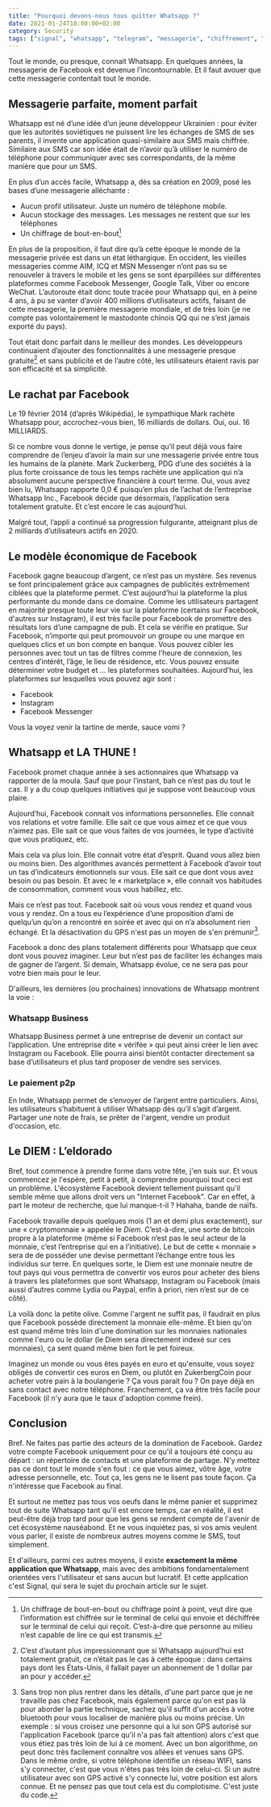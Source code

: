 ```yaml
---
title: "Pourquoi devons-nous tous quitter Whatsapp ?"
date: 2021-01-24T18:00:00+02:00
category: Security
tags: ["signal", "whatsapp", "telegram", "messagerie", "chiffrement", "monopole", "internet"]
---
```


Tout le monde, ou presque, connait Whatsapp. En quelques années, la messagerie de Facebook est devenue l’incontournable. Et il faut avouer que cette messagerie contentait tout le monde.

## Messagerie parfaite, moment parfait

Whatsapp est né d’une idée d’un jeune développeur Ukrainien : pour éviter que les autorités soviétiques ne puissent lire les échanges de SMS de ses parents, il invente une application quasi-similaire aux SMS mais chiffrée. Similaire aux SMS car son idée était de n’avoir qu’à utiliser le numéro de téléphone pour communiquer avec ses correspondants, de la même manière que pour un SMS.

En plus d’un accès facile, Whatsapp a, dès sa création en 2009, posé les bases d’une messagerie alléchante :

-	Aucun profil utilisateur. Juste un numéro de téléphone mobile.
-	Aucun stockage des messages. Les messages ne restent que sur les téléphones
-	Un chiffrage de bout-en-bout[^1]

En plus de la proposition, il faut dire qu’à cette époque le monde de la messagerie privée est dans un état léthargique. En occident, les vieilles messageries comme AIM, ICQ et MSN Messenger n’ont pas su se renouveler à travers le mobile et les gens se sont éparpillées sur différentes plateformes comme Facebook Messenger, Google Talk, Viber ou encore WeChat.
L’autoroute était donc toute tracée pour Whatsapp qui, en à peine 4 ans, à pu se vanter d’avoir 400 millions d’utilisateurs actifs, faisant de cette messagerie, la première messagerie mondiale, et de très loin (je ne compte pas volontairement le mastodonte chinois QQ qui ne s’est jamais exporté du pays).

Tout était donc parfait dans le meilleur des mondes. Les développeurs continuaient d’ajouter des fonctionnalités à une messagerie presque gratuite[^2] et sans publicité et de l’autre côté, les utilisateurs étaient ravis par son efficacité et sa simplicité.

## Le rachat par Facebook

Le 19 février 2014 (d’après Wikipédia), le sympathique Mark rachète Whatsapp pour, accrochez-vous bien, 16 milliards de dollars. Oui, oui. 16 MILLIARDS.

Si ce nombre vous donne le vertige, je pense qu’il peut déjà vous faire comprendre de l’enjeu d’avoir la main sur une messagerie privée entre tous les humains de la planète. Mark Zuckerberg, PDG d’une des sociétés à la plus forte croissance de tous les temps rachète une application qui n’a absolument aucune perspective financière à court terme. Oui, vous avez bien lu, Whatsapp rapporte 0,0 € puisqu’en plus de l’achat de l’entreprise Whatsapp Inc., Facebook décide que désormais, l’application sera totalement gratuite. Et c’est encore le cas aujourd’hui.

Malgré tout, l’appli a continué sa progression fulgurante, atteignant plus de 2 milliards d’utilisateurs actifs en 2020.

## Le modèle économique de Facebook

Facebook gagne beaucoup d’argent, ce n’est pas un mystère. Ses revenus se font principalement grâce aux campagnes de publicités extrêmement ciblées que la plateforme permet. C’est aujourd’hui la plateforme la plus performante du monde dans ce domaine. Comme les utilisateurs partagent en majorité presque toute leur vie sur la plateforme (certains sur Facebook, d'autres sur Instagram), il est très facile pour Facebook de promettre des résultats lors d’une campagne de pub. Et cela se vérifie en pratique. Sur Facebook, n’importe qui peut promouvoir un groupe ou une marque en quelques clics et un bon compte en banque. Vous pouvez cibler les personnes avec tout un tas de filtres comme l’heure de connexion, les centres d’intérêt, l’âge, le lieu de résidence, etc. Vous pouvez ensuite déterminer votre budget et … les plateformes souhaitées.
Aujourd’hui, les plateformes sur lesquelles vous pouvez agir sont :

-	Facebook
-	Instagram
-	Facebook Messenger

Vous la voyez venir la tartine de merde, sauce vomi ?

## Whatsapp et LA THUNE !

Facebook promet chaque année à ses actionnaires que Whatsapp va rapporter de la moula. Sauf que pour l’instant, bah ce n’est pas du tout le cas. Il y a du coup quelques initiatives qui je suppose vont beaucoup vous plaire.

Aujourd’hui, Facebook connait vos informations personnelles. Elle connait vos relations et votre famille. Elle sait ce que vous aimez et ce que vous n’aimez pas. Elle sait ce que vous faites de vos journées, le type d’activité que vous pratiquez, etc.

Mais cela va plus loin. Elle connait votre état d’esprit. Quand vous allez bien ou moins bien. Des algorithmes avancés permettent à Facebook d’avoir tout un tas d’indicateurs émotionnels sur vous. Elle sait ce que dont vous avez besoin ou pas besoin. Et avec le « marketplace », elle connait vos habitudes de consommation, comment vous vous habillez, etc.

Mais ce n’est pas tout. Facebook sait où vous vous rendez et quand vous vous y rendez. On a tous eu l’expérience d’une proposition d’ami de quelqu’un qu’on a rencontré en soirée et avec qui on n’a absolument rien échangé. Et la désactivation du GPS n'est pas un moyen de s'en prémunir[^3].

Facebook a donc des plans totalement différents pour Whatsapp que ceux dont vous pouvez imaginer. Leur but n’est pas de faciliter les échanges mais de gagner de l’argent. Si demain, Whatsapp évolue, ce ne sera pas pour votre bien mais pour le leur.

D'ailleurs, les dernières (ou prochaines) innovations de Whatsapp montrent la voie :

### Whatsapp Business

Whatsapp Business permet à une entreprise de devenir un contact sur l’application. Une entreprise dite « vérifée » qui peut ainsi créer le lien avec Instagram ou Facebook. Elle pourra ainsi bientôt contacter directement sa base d’utilisateurs et plus tard proposer de vendre ses services.

### Le paiement p2p

En Inde, Whatsapp permet de s’envoyer de l’argent entre particuliers. Ainsi, les utilisateurs s’habituent à utiliser Whatsapp dès qu’il s’agit d’argent. Partager une note de frais, se prêter de l'argent, vendre un produit d'occasion, etc.

## Le DIEM : L’eldorado

Bref, tout commence à prendre forme dans votre tête, j'en suis sur. Et vous commencez je l'espère, petit à petit, à comprendre pourquoi tout ceci est un problème. L'écosystème Facebook devient tellement puissant qu'il semble même que allons droit vers un "Internet Facebook". Car en effet, à part le moteur de recherche, que lui manque-t-il ? Hahaha, bande de naïfs.

Facebook travaille depuis quelques mois (1 an et demi plus exactement), sur une « cryptomonnaie » appelée le *Diem*. C’est-à-dire, une sorte de bitcoin propre à la plateforme (même si Facebook n’est pas le seul acteur de la monnaie, c’est l’entreprise qui en a l’initiative). Le but de cette « monnaie » sera de de posséder une devise permettant l’échange entre tous les individus sur terre. En quelques sorte, le Diem est une monnaie neutre de tout pays qui vous permettra de convertir vos euros pour acheter des biens à travers les plateformes que sont Whatsapp, Instagram ou Facebook (mais aussi d’autres comme Lydia ou Paypal, enfin à priori, rien n’est sur de ce côté).

La voilà donc la petite olive. Comme l'argent ne suffit pas, il faudrait en plus que Facebook possède directement la monnaie elle-même. Et bien qu'on est quand même très loin d'une domination sur les monnaies nationales comme l'euro ou le dollar (le Diem sera directement indexé sur ces monnaies), ça sent quand même bien fort le pet foireux.

Imaginez un monde ou vous êtes payés en euro et qu'ensuite, vous soyez obligés de convertir ces euros en Diem, ou plutôt en ZukerbergCoin pour acheter votre pain à la boulangerie ? Ça vous parait fou ? On paye déjà en sans contact avec notre téléphone. Franchement, ça va être très facile pour Facebook (il n'y aura que le taux d'adoption comme frein).

## Conclusion

Bref. Ne faites pas partie des acteurs de la domination de Facebook. Gardez votre compte Facebook uniquement pour ce qu'il a toujours été conçu au départ : un répertoire de contacts et une plateforme de partage. N'y mettez pas ce dont tout le monde s'en fout : ce que vous aimez, vôtre âge, votre adresse personnelle, etc. Tout ça, les gens ne le lisent pas toute façon. Ça n'intéresse que Facebook au final.

Et surtout ne mettez pas tous vos oeufs dans le même panier et supprimez tout de suite Whatsapp tant qu'il est encore temps, car en réalité, il est peut-être déjà trop tard pour que les gens se rendent compte de l'avenir de cet écosystème nauséabond. Et ne vous inquiétez pas, si vos amis veulent vous parler, il existe de nombreux autres moyens comme le SMS, tout simplement.

Et d'ailleurs, parmi ces autres moyens, il existe **exactement la même application que Whatsapp**, mais avec des ambitions fondamentalement orientées vers l'utilisateur et sans aucun but lucratif. Et cette application c'est Signal, qui sera le sujet du prochain article sur le sujet.

[^1]: Un chiffrage de bout-en-bout ou chiffrage point à point, veut dire que l’information est chiffrée sur le terminal de celui qui envoie et déchiffrée sur le terminal de celui qui reçoit. C’est-à-dire que personne au milieu n’est capable de lire ce qui est transmis.

[^2]: C’est d’autant plus impressionnant que si Whatsapp aujourd’hui est totalement gratuit, ce n’était pas le cas à cette époque : dans certains pays dont les États-Unis, il fallait payer un abonnement de 1 dollar par an pour y accéder.

[^3]:Sans trop non plus rentrer dans les détails, d'une part parce que je ne travaille pas chez Facebook, mais également parce qu'on est pas là pour aborder la partie technique, sachez qu'il suffit d'un accès à votre bluetooth pour vous localiser de manière plus ou moins précise. Un exemple : si vous croisez une personne qui a lui son GPS autorisé sur l'application Facebook (parce qu'il n'a pas fait attention) alors c'est que vous étiez pas très loin de lui à ce moment. Avec un bon algorithme, on peut donc très facilement connaître vos allées et venues sans GPS. Dans le même ordre, si votre téléphone identifie un réseau WIFI, sans s'y connecter, c'est que vous n'êtes pas très loin de celui-ci. Si un autre utilisateur avec son GPS activé s'y connecte lui, votre position est alors connue. Et ne pensez pas que tout cela est du complotisme. C'est juste du code.